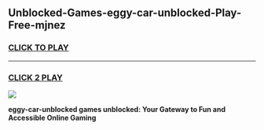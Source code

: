 
## Unblocked-Games-eggy-car-unblocked-Play-Free-mjnez
<h3>
<a href="https://premium76.site?title=eggy-car-unblocked&ref=21A">CLICK TO PLAY</a></h3>
<hr>

<h3>
<a href="https://premium76.site?title=eggy-car-unblocked&ref=21A">CLICK 2 PLAY</a>
  
</h3>

<a href="https://premium76.site?title=eggy-car-unblocked&ref=21A"><img src="https://clearcache.store/games.png"></a>


**eggy-car-unblocked games unblocked: Your Gateway to Fun and Accessible Online Gaming**
